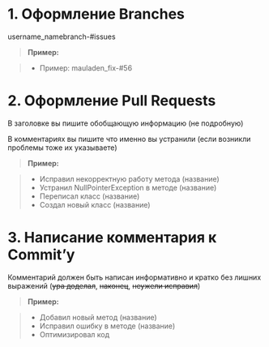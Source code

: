 # 1. Оформление Branches

username_namebranch-#issues

> **Пример:**

> - Пример: mauladen_fix-#56

# 2. Оформление Pull Requests

В заголовке вы пишите обобщающую информацию (не подробную)

В комментариях вы пишите что именно вы устранили (если возникли проблемы тоже их указываете)

> **Пример:**

> - Исправил некорректную работу метода (название)
> - Устранил NullPointerException в методе (название)
> - Переписал класс (название)
> - Создал новый класс (название)

# 3. Написание комментария к Сommit’у

Комментарий должен быть написан информативно и кратко без лишних выражений (~~ура доделал~~, ~~наконец~~, ~~неужели исправил~~)

> **Пример:**

> - Добавил новый метод (название)
> - Исправил ошибку в методе (название)
> - Оптимизировал код
